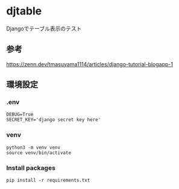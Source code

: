 # djtable
Djangoでテーブル表示のテスト

## 参考
https://zenn.dev/tmasuyama1114/articles/django-tutorial-blogapp-1

## 環境設定
### .env
```
DEBUG=True
SECRET_KEY='django secret key here'
```
### venv
```
python3 -m venv venv
source venv/bin/activate
```
### Install packages
```
pip install -r requirements.txt
```
